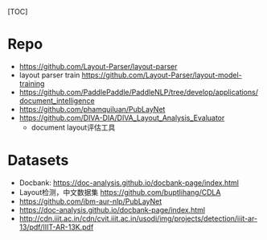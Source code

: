 [TOC]

# Repo       

- https://github.com/Layout-Parser/layout-parser
- layout parser train https://github.com/Layout-Parser/layout-model-training
- https://github.com/PaddlePaddle/PaddleNLP/tree/develop/applications/document_intelligence
- https://github.com/phamquiluan/PubLayNet
- https://github.com/DIVA-DIA/DIVA_Layout_Analysis_Evaluator
  - document layout评估工具


# Datasets
- Docbank: https://doc-analysis.github.io/docbank-page/index.html
- Layout检测，中文数据集 https://github.com/buptlihang/CDLA 
- https://github.com/ibm-aur-nlp/PubLayNet
- https://doc-analysis.github.io/docbank-page/index.html
- http://cdn.iiit.ac.in/cdn/cvit.iiit.ac.in/usodi/img/projects/detection/iiit-ar-13/pdf/IIIT-AR-13K.pdf





